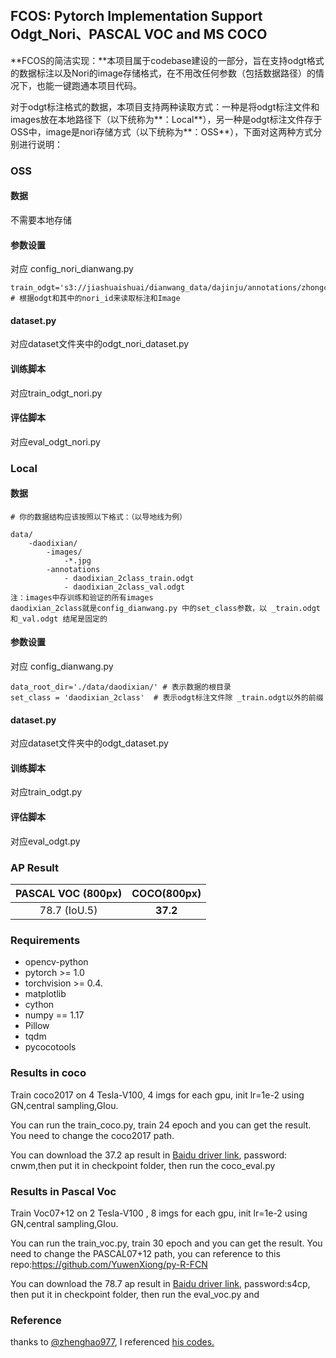 ## FCOS: Pytorch Implementation Support Odgt_Nori、PASCAL VOC and MS COCO
**FCOS的简洁实现：**本项目属于codebase建设的一部分，旨在支持odgt格式的数据标注以及Nori的image存储格式，在不用改任何参数（包括数据路径）的情况下，也能一键跑通本项目代码。

对于odgt标注格式的数据，本项目支持两种读取方式：一种是将odgt标注文件和images放在本地路径下（以下统称为**：Local**），另一种是odgt标注文件存于OSS中，image是nori存储方式（以下统称为**：OSS**），下面对这两种方式分别进行说明：

### OSS

#### 数据

不需要本地存储

#### 参数设置

对应 config_nori_dianwang.py 

```
train_odgt='s3://jiashuaishuai/dianwang_data/dajinju/annotations/zhongchui_2class_train.odgt' # 根据odgt和其中的nori_id来读取标注和Image

```

#### dataset.py

对应dataset文件夹中的odgt_nori_dataset.py

#### 训练脚本

对应train_odgt_nori.py

#### 评估脚本

对应eval_odgt_nori.py

### Local

#### 数据

```
# 你的数据结构应该按照以下格式：（以导地线为例）

data/
    -daodixian/
        -images/
            -*.jpg
        -annotations
            - daodixian_2class_train.odgt
            - daodixian_2class_val.odgt
注：images中存训练和验证的所有images
daodixian_2class就是config_dianwang.py 中的set_class参数，以 _train.odgt 和_val.odgt 结尾是固定的
```

#### 参数设置

对应 config_dianwang.py 

```
data_root_dir='./data/daodixian/' # 表示数据的根目录
set_class = 'daodixian_2class'  # 表示odgt标注文件除 _train.odgt以外的前缀
```

#### dataset.py

对应dataset文件夹中的odgt_dataset.py

#### 训练脚本

对应train_odgt.py

#### 评估脚本

对应eval_odgt.py

###  AP Result
| PASCAL VOC (800px) | COCO(800px) |
| :-----------: | :-----------------: |
|     78.7 (IoU.5)      |      **37.2**       |

### Requirements  
* opencv-python  
* pytorch >= 1.0  
* torchvision >= 0.4. 
* matplotlib
* cython
* numpy == 1.17
* Pillow
* tqdm
* pycocotools

### Results in coco 
Train coco2017 on 4 Tesla-V100, 4 imgs for each gpu, init lr=1e-2  using GN,central sampling,GIou.

You can run the train_coco.py, train 24 epoch and you can get the result. You need to change the coco2017 path.

You can download the 37.2 ap result in [Baidu driver link](https://pan.baidu.com/s/1tv0F_nmwiJ47C3zJ5v_C0g), password: cnwm,then put it in checkpoint folder, then run the coco_eval.py

### Results in Pascal Voc
Train Voc07+12 on 2 Tesla-V100 , 8 imgs for each gpu, init lr=1e-2  using GN,central sampling,GIou.  

You can run the train_voc.py, train 30 epoch and you can get the result. You need to change the PASCAL07+12 path, you can reference to this repo:https://github.com/YuwenXiong/py-R-FCN

You can download the 78.7 ap result in [Baidu driver link](https://pan.baidu.com/s/1aB0irfcJQM5WTlmiKFOfEA), password:s4cp, then put it in checkpoint folder, then run the eval_voc.py and

### Reference

thanks to [@zhenghao977](https://github.com/VectXmy), I referenced [his codes.](https://github.com/zhenghao977/FCOS-PyTorch-37.2AP)




